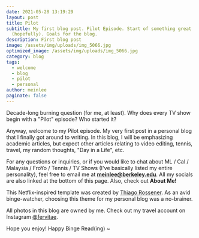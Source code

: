 ```yaml
---
date: 2021-05-28 13:19:29
layout: post
title: Pilot
subtitle: My first blog post. Pilot Episode. Start of something great
  (hopefully). Goals for the blog.
description: First blog post
image: /assets/img/uploads/img_5066.jpg
optimized_image: /assets/img/uploads/img_5066.jpg
category: blog
tags:
  - welcome
  - blog
  - pilot
  - personal
author: meinlee
paginate: false
---
```

Decade-long burning question (for me, at least). Why does every TV show begin with a "Pilot" episode? Who started it? 

Anyway, welcome to my Pilot episode. My very first post in a personal blog that I finally got around to writing. In this blog, I will be emphasizing academic articles, but expect other articles relating to video editing, tennis, travel, my random thoughts, "Day in a Life", etc.  

For any questions or inquiries, or if you would like to chat about ML / Cal / Malaysia / FroYo / Tennis / TV Shows (I've basically listed my entire personality), feel free to email me at **meinlee@berkeley.edu**. All my socials are also linked at the bottom of this page. Also, check out **About Me!** 

This Netflix-inspired template was created by [Thiago Rossener](https://rossener.com/). As an avid binge-watcher,  choosing this theme for my personal blog was a no-brainer. 

All photos in this blog are owned by me. Check out my travel account on Instagram [@fervitae](https://www.instagram.com/fervitae/?hl=en).

Hope you enjoy! Happy Binge Read(ing) ~